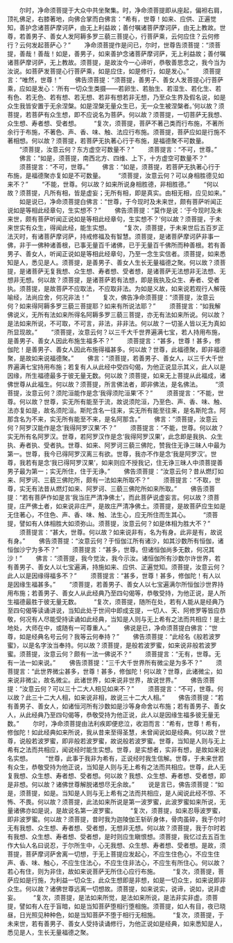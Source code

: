 <!-- { "loadSidebar": true } -->
　　尔时，净命须菩提于大众中共坐聚集。时，净命须菩提即从座起，偏袒右肩，顶礼佛足，右膝著地，向佛合掌而白佛言：“希有，世尊！如来、应供、正遍觉知，善护念诸菩萨摩诃萨，由无上利益故；善付嘱诸菩萨摩诃萨，由无上教故。世尊，若善男子、善女人发阿耨多罗三藐三菩提心，行菩萨乘，云何应住？云何修行？云何发起菩萨心？”
　　净命须菩提作是问已，尔时，世尊告须菩提：“须菩提，善哉！善哉！如是，善男子，如来善护念诸菩萨摩诃萨，无上利益故；善付嘱诸菩萨摩诃萨，无上教故。须菩提，是故汝今一心谛听，恭敬善思念之，我今当为汝说。如菩萨发菩提心行菩萨乘，如是应住，如是修行，如是发心。”
　　须菩提言：“唯然，世尊！”
　　佛告须菩提：“须菩提，善男子、善女人发菩提心行菩萨乘，应如是发心：‘所有一切众生类摄——若卵生、若胎生、若湿生、若化生、若有色、若无色、若有想、若无想、若非有想若非无想，乃至众生界及假名说，如是众生我皆安置于无余涅槃。如是涅槃无量众生已，无一众生被涅槃者。’何以故？须菩提，若菩萨有众生想，即不应说名为菩萨。何以故？须菩提，一切菩萨无我想、众生想、寿者想、受者想。
　　“复次，须菩提，菩萨不著己类而行布施，不著所余行于布施，不著色、声、香、味、触、法应行布施。须菩提，菩萨应如是行施不著相想。何以故？须菩提，若菩萨无执著心行于布施，是福德聚不可数量。
　　“须菩提，汝意云何？东方虚空可数量不？”
　　须菩提言：“不可，世尊。”
　　佛言：“如是，须菩提，南西北方、四维、上下，十方虚空可数量不？”
　　须菩提言：“不可，世尊。”
　　佛言：“如是，须菩提，若菩萨无执著心行于布施，是福德聚亦复如是不可数量。
　　“须菩提，汝意云何？可以身相胜德见如来不？”
　　“不能，世尊。何以故？如来所说身相胜德，非相胜德。”
　　“何以故？须菩提，凡所有相，皆是虚妄；无所有相，即是真实。由相无相，应见如来。”
　　如是说已，净命须菩提白佛言：“世尊，于今现时及未来世，颇有菩萨听闻正说如是等相此经章句，生实想不？”
　　佛告须菩提：“莫作是说：‘于今现时及未来世，颇有菩萨听闻正说如是等相此经章句，生实想不？’何以故？须菩提，于未来世实有众生，得闻此经，能生实想。
　　“复次，须菩提，于未来世后五百岁正法灭时，有诸菩萨摩诃萨，持戒修福及有智慧。须菩提，是诸菩萨摩诃萨非事一佛，非于一佛种诸善根，已事无量百千诸佛，已于无量百千佛所而种善根。若有善男子、善女人，听闻正说如是等相此经章句，乃至一念生实信者。须菩提，如来悉知是人，悉见是人。须菩提，是善男子、善女人生长无量福德之聚。何以故？须菩提，是诸菩萨无复我想、众生想、寿者想、受者想，是诸菩萨无法想非无法想、无想非无想。何以故？须菩提，是诸菩萨若有法想，即是我执及众生、寿者、受者执。须菩提，是故菩萨不应取法，不应取非法。为如是义故，如来说若观行人解筏喻经，法尚应舍，何况非法！”
　　复次，佛告净命须菩提：“须菩提，汝意云何？如来得阿耨多罗三藐三菩提耶？如来有所说法耶？”
　　须菩提言：“如我解佛说义，无所有法如来所得名阿耨多罗三藐三菩提，亦无有法如来所说。何以故？是法如来所说，不可取，不可言，非法，非非法。何以故？一切圣人皆以无为真如所显现故。”
　　“须菩提，汝意云何？以三千大千世界遍满七宝，若人持用布施，是善男子、善女人因此布施生福多不？”
　　须菩提言：“甚多，世尊！甚多，修伽陀！是善男子、善女人因此布施得福甚多。何以故？世尊，此福德聚，即非福德聚，是故如来说福德聚。”
　　佛言：“须菩提，若善男子、善女人，以三千大千世界遍满七宝持用布施；若复有人从此经中受四句偈，为他正说显示其义，此人以是因缘，所生福德最多于彼无量无数。何以故？须菩提，如来无上菩提从此福成，诸佛世尊从此福生。何以故？须菩提，所言佛法者，即非佛法，是名佛法。
　　“须菩提，汝意云何？须陀洹能作是念‘我得须陀洹果’不？”
　　须菩提言：“不能，世尊。何以故？世尊，实无所有能至于流，故说须陀洹，乃至色、声、香、味、触、法亦复如是，故名须陀洹。斯陀含名一往来，实无所有能至往来，是名斯陀含。阿那含名为不来，实无所有能至不来，是名阿那含。”
　　佛言：“须菩提，汝意云何？阿罗汉能作是念‘我得阿罗汉果’不？”
　　须菩提言：“不能，世尊。何以故？实无所有名阿罗汉。世尊，若阿罗汉作是念‘我得阿罗汉果’，此念即是我执、众生执、寿者执、受者执。世尊、如来、阿罗诃三藐三佛陀，赞我住无诤三昧人中最为第一。世尊，我今已得阿罗汉离三有欲。世尊，我亦不作是念‘我是阿罗汉’。世尊，我若有是念‘我已得阿罗汉果’，如来则应不授我记，住无诤三昧人中须菩提善男子最为第一；实无所住，住于无诤。”
　　佛告须菩提：“汝意云何？昔从燃灯如来、阿罗诃、三藐三佛陀所，颇有一法如来所取不？”
　　须菩提言：“不取，世尊，实无有法昔从燃灯如来、阿罗诃、三藐三佛陀所如来所取。”
　　佛告须菩提：“若有菩萨作如是言‘我当庄严清净佛土’，而此菩萨说虚妄言。何以故？须菩提，庄严佛土者，如来说非庄严，是故庄严清净佛土。须菩提，是故菩萨应生如是无住著心，不住色、声、香、味、触、法生心，应无所住而生其心。
　　“须菩提，譬如有人体相胜大如须弥山。须菩提，汝意云何？如是体相为胜大不？”
　　须菩提言：“甚大，世尊。何以故？如来说非有，名为有身。此非是有，故说有身。”
　　佛告须菩提：“汝意云何？于恒伽江所有诸沙，如其沙数所有恒伽，诸恒伽沙宁为多不？”
　　须菩提言：“甚多，世尊。但诸恒伽尚多无数，何况其沙！”
　　佛言：“须菩提，我今觉汝，我今示汝。诸恒伽所有沙数尔许世界，若有善男子、善女人以七宝遍满，持施如来、应供、正遍觉知。须菩提，汝意云何？此人以是因缘得福多不？”
　　须菩提言：“甚多，世尊！甚多，修伽陀！有人以是因缘生福甚多。”
　　“须菩提，若善男子、善女人以七宝遍满尔所恒伽沙世界持用布施；若善男子、善女人从此经典乃至四句偈等，恭敬受持，为他正说，是人所生福德最胜于彼无量无数。
　　“复次，须菩提，随所在处，若有人能从是经典乃至四句偈等读诵讲说，当知此处于世间中即成支提，一切人、天、阿修罗等皆应恭敬，何况有人尽能受持读诵如此经典，当知是人则与无上希有之法而共相应！是土地处，大师在中，或随有一可尊重人。”
　　佛说是已，净命须菩提白佛言：“世尊，如是经典名号云何？我等云何奉持？”
　　佛告须菩提：“此经名《般若波罗蜜》，以是名字汝当奉持。何以故？须菩提，是般若波罗蜜，如来说非般若波罗蜜。须菩提，汝意云何？颇有一法一佛说不？”
　　须菩提言：“无有，世尊。无有一法一如来说。”
　　佛告须菩提：“三千大千世界所有微尘是为多不？”
　　须菩提言：“此世界微尘甚多，世尊！甚多，修伽陀！何以故？世尊，此诸微尘，如来说非微尘，故名微尘。此诸世界，如来说非世界，故说世界。”
　　佛告须菩提：“汝意云何？可以三十二大人相见如来不？”
　　须菩提言：“不可，世尊。何以故？此三十二大人相，如来说非相，故说三十二大人相。”
　　佛告须菩提：“若有善男子、善女人，如诸恒河所有沙数如是沙等身命舍以布施；若有善男子、善女人，从此经典乃至四句偈等，恭敬受持为他正说，此人以是因缘生福多彼无量无数。”
　　尔时，净命须菩提由法利疾即便悲泣，收泪而言：“希有，世尊！希有，修伽陀！如此经典如来所说，我从昔来至得圣慧，未曾闻说如是经典。何以故？世尊，说般若波罗蜜，即非般若波罗蜜，故说般若波罗蜜。世尊，当知是人则与无上希有之法而共相应，闻说经时能生实想。世尊，是实想者，实非有想，是故如来说名实想。
　　“世尊，此事于我非为希有，正说经时我生信解。世尊，于未来世若有众生，恭敬受持为他正说，当知是人则与无上希有之法而共相应。世尊，此人无复我想、众生想、寿者想、受者想。何以故？我想、众生想、寿者想、受者想，即是非想。何以故？诸佛世尊解脱诸想尽无余故。”
　　说是言已，佛告须菩提：“如是，须菩提，如是。当知是人则与无上希有之法而共相应，是人闻说此经不惊、不怖、不畏。何以故？须菩提，此法如来所说是第一波罗蜜，此波罗蜜如来所说，无量诸佛亦如是说，是故说名第一波罗蜜。
　　“复次，须菩提，如来忍辱波罗蜜，即非波罗蜜。何以故？须菩提，昔时我为迦陵伽王斩斫身体，骨肉虽碎，我于尔时无有我想、众生想、寿者想、受者想，无想非无想。何以故？须菩提，我于尔时若有我想、众生想、寿者想、受者想，是时则应生瞋恨想。须菩提，我忆过去五百生作大仙人名曰说忍，于尔所生中，心无我想、众生想、寿者想、受者想。是故，须菩提，菩萨摩诃萨舍离一切想，于无上菩提应发起心，不应生住色心，不应生住声、香、味、触心，不应生住法心，不应生住非法心，不应生有所住心。何以故？若心有住，则为非住，故如来说菩萨无所住心应行布施。
　　“复次，须菩提，菩萨应如是行施，为利益一切众生，此众生想即是非想，如是一切众生，如来说即非众生。何以故？诸佛世尊远离一切想故。须菩提，如来说实，说谛，说如，说非虚妄。
　　“复次，须菩提，是法如来所觉，是法如来所说，是法非实非虚。须菩提，譬如有人在于盲暗，如是当知菩萨堕相行堕相施。须菩提，如人有目，夜已晓昼，日光照见种种色，如是当知菩萨不堕于相行无相施。
　　“复次，须菩提，于未来世，若有善男子、善女人受持读诵修行，为他正说如是经典，如来悉知是人，悉见是人，生长无量福德之聚。
